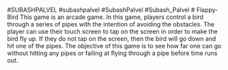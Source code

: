 #SUBASHPALVEL #subashpalvel #SubashPalvel #Subash_Palvel # Flappy-Bird
This game is an arcade game.  In this game, players control a bird through a series of pipes with the intention of avoiding the obstacles. The player can use their touch screen to tap on the screen in order to make the bird fly up. If they do not tap on the screen, then the bird will go down and hit one of the pipes.  The objective of this game is to see how far one can go without hitting any pipes or failing at flying through a pipe before time runs out.

